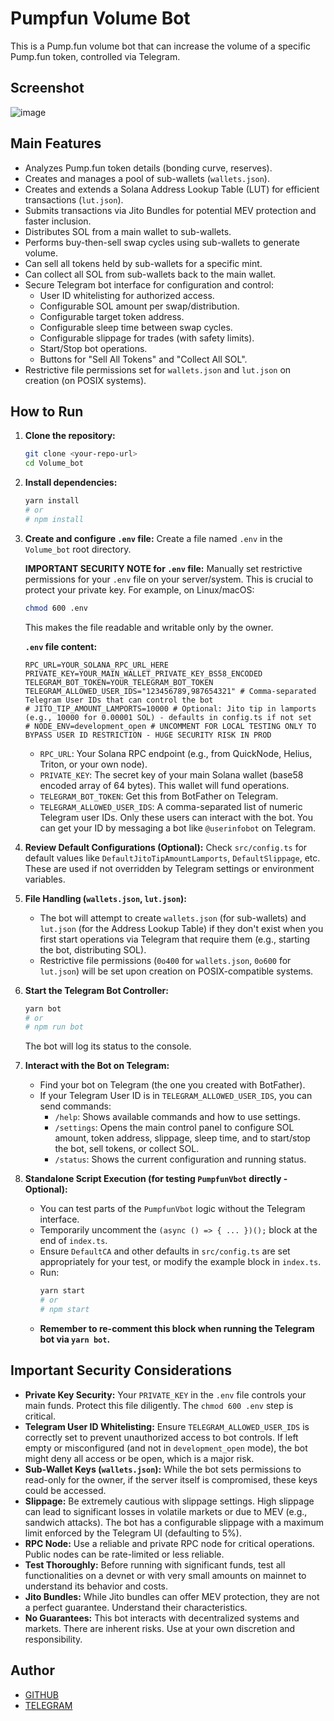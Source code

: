 # Pumpfun Volume Bot
This is a Pump.fun volume bot that can increase the volume of a specific Pump.fun token, controlled via Telegram.

## Screenshot

![image](https://github.com/user-attachments/assets/fc57859d-0e89-4cf2-be98-81b22c4ccc5b) <!-- Replace with your actual screenshot if you have one -->

## Main Features

- Analyzes Pump.fun token details (bonding curve, reserves).
- Creates and manages a pool of sub-wallets (`wallets.json`).
- Creates and extends a Solana Address Lookup Table (LUT) for efficient transactions (`lut.json`).
- Submits transactions via Jito Bundles for potential MEV protection and faster inclusion.
- Distributes SOL from a main wallet to sub-wallets.
- Performs buy-then-sell swap cycles using sub-wallets to generate volume.
- Can sell all tokens held by sub-wallets for a specific mint.
- Can collect all SOL from sub-wallets back to the main wallet.
- Secure Telegram bot interface for configuration and control:
    - User ID whitelisting for authorized access.
    - Configurable SOL amount per swap/distribution.
    - Configurable target token address.
    - Configurable sleep time between swap cycles.
    - Configurable slippage for trades (with safety limits).
    - Start/Stop bot operations.
    - Buttons for "Sell All Tokens" and "Collect All SOL".
- Restrictive file permissions set for `wallets.json` and `lut.json` on creation (on POSIX systems).

## How to Run

1.  **Clone the repository:**
    ```bash
    git clone <your-repo-url>
    cd Volume_bot
    ```

2.  **Install dependencies:**
    ```bash
    yarn install
    # or
    # npm install
    ```

3.  **Create and configure `.env` file:**
    Create a file named `.env` in the `Volume_bot` root directory.

    **IMPORTANT SECURITY NOTE for `.env` file:**
    Manually set restrictive permissions for your `.env` file on your server/system. This is crucial to protect your private key.
    For example, on Linux/macOS:
    ```bash
    chmod 600 .env
    ```
    This makes the file readable and writable only by the owner.

    **`.env` file content:**
    ```env
    RPC_URL=YOUR_SOLANA_RPC_URL_HERE
    PRIVATE_KEY=YOUR_MAIN_WALLET_PRIVATE_KEY_BS58_ENCODED
    TELEGRAM_BOT_TOKEN=YOUR_TELEGRAM_BOT_TOKEN
    TELEGRAM_ALLOWED_USER_IDS="123456789,987654321" # Comma-separated Telegram User IDs that can control the bot
    # JITO_TIP_AMOUNT_LAMPORTS=10000 # Optional: Jito tip in lamports (e.g., 10000 for 0.00001 SOL) - defaults in config.ts if not set
    # NODE_ENV=development_open # UNCOMMENT FOR LOCAL TESTING ONLY TO BYPASS USER ID RESTRICTION - HUGE SECURITY RISK IN PROD
    ```
    *   `RPC_URL`: Your Solana RPC endpoint (e.g., from QuickNode, Helius, Triton, or your own node).
    *   `PRIVATE_KEY`: The secret key of your main Solana wallet (base58 encoded array of 64 bytes). This wallet will fund operations.
    *   `TELEGRAM_BOT_TOKEN`: Get this from BotFather on Telegram.
    *   `TELEGRAM_ALLOWED_USER_IDS`: A comma-separated list of numeric Telegram user IDs. Only these users can interact with the bot. You can get your ID by messaging a bot like `@userinfobot` on Telegram.

4.  **Review Default Configurations (Optional):**
    Check `src/config.ts` for default values like `DefaultJitoTipAmountLamports`, `DefaultSlippage`, etc. These are used if not overridden by Telegram settings or environment variables.

5.  **File Handling (`wallets.json`, `lut.json`):**
    *   The bot will attempt to create `wallets.json` (for sub-wallets) and `lut.json` (for the Address Lookup Table) if they don't exist when you first start operations via Telegram that require them (e.g., starting the bot, distributing SOL).
    *   Restrictive file permissions (`0o400` for `wallets.json`, `0o600` for `lut.json`) will be set upon creation on POSIX-compatible systems.

6.  **Start the Telegram Bot Controller:**
    ```bash
    yarn bot
    # or
    # npm run bot
    ```
    The bot will log its status to the console.

7.  **Interact with the Bot on Telegram:**
    *   Find your bot on Telegram (the one you created with BotFather).
    *   If your Telegram User ID is in `TELEGRAM_ALLOWED_USER_IDS`, you can send commands:
        *   `/help`: Shows available commands and how to use settings.
        *   `/settings`: Opens the main control panel to configure SOL amount, token address, slippage, sleep time, and to start/stop the bot, sell tokens, or collect SOL.
        *   `/status`: Shows the current configuration and running status.

8.  **Standalone Script Execution (for testing `PumpfunVbot` directly - Optional):**
    *   You can test parts of the `PumpfunVbot` logic without the Telegram interface.
    *   Temporarily uncomment the `(async () => { ... })();` block at the end of `index.ts`.
    *   Ensure `DefaultCA` and other defaults in `src/config.ts` are set appropriately for your test, or modify the example block in `index.ts`.
    *   Run:
        ```bash
        yarn start
        # or
        # npm start
        ```
    *   **Remember to re-comment this block when running the Telegram bot via `yarn bot`.**

## Important Security Considerations

*   **Private Key Security:** Your `PRIVATE_KEY` in the `.env` file controls your main funds. Protect this file diligently. The `chmod 600 .env` step is critical.
*   **Telegram User ID Whitelisting:** Ensure `TELEGRAM_ALLOWED_USER_IDS` is correctly set to prevent unauthorized access to bot controls. If left empty or misconfigured (and not in `development_open` mode), the bot might deny all access or be open, which is a major risk.
*   **Sub-Wallet Keys (`wallets.json`):** While the bot sets permissions to read-only for the owner, if the server itself is compromised, these keys could be accessed.
*   **Slippage:** Be extremely cautious with slippage settings. High slippage can lead to significant losses in volatile markets or due to MEV (e.g., sandwich attacks). The bot has a configurable slippage with a maximum limit enforced by the Telegram UI (defaulting to 5%).
*   **RPC Node:** Use a reliable and private RPC node for critical operations. Public nodes can be rate-limited or less reliable.
*   **Test Thoroughly:** Before running with significant funds, test all functionalities on a devnet or with very small amounts on mainnet to understand its behavior and costs.
*   **Jito Bundles:** While Jito bundles can offer MEV protection, they are not a perfect guarantee. Understand their characteristics.
*   **No Guarantees:** This bot interacts with decentralized systems and markets. There are inherent risks. Use at your own discretion and responsibility.

## Author
- [GITHUB](https://github.com/btcoin23)
- [TELEGRAM](https://t.me/BTC0in23)